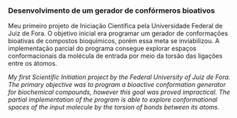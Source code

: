### Desenvolvimento de um gerador de confórmeros bioativos
Meu primeiro projeto de Iniciação Científica pela Universidade Federal de Juiz de Fora. O objetivo inicial era programar um gerador de conformações bioativas de compostos bioquímicos, porém essa meta se inviabilizou. A implementação parcial do programa consegue explorar espaços conformacionais da molécula de entrada por meio da torsão das ligações entre os átomos.    

_My first Scientific Initiation project by the Federal University of Juiz de Fora. The primary objective was to program a bioactive conformation generator for biochemical compounds, however this goal was proved impractical. The partial implementation of the program is able to explore conformational spaces of the input molecule by the torsion of bonds between its atoms._
